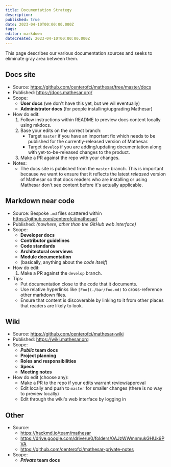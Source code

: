 ```yaml
---
title: Documentation Strategy
description: 
published: true
date: 2023-04-10T00:00:00.000Z
tags: 
editor: markdown
dateCreated: 2023-04-10T00:00:00.000Z
---
```


This page describes our various documentation sources and seeks to eliminate gray area between them.

## Docs site

- Source: https://github.com/centerofci/mathesar/tree/master/docs
- Published: https://docs.mathesar.org/
- Scope:
    - **User docs** (we don't have this yet, but we wil eventually)
    - **Administrator docs** (for people installing/upgrading Mathesar)
- How do edit:
    1. Follow instructions within README to preview docs content locally using mkdocs.
    1. Base your edits on the correct branch:
        - Target `master` if you have an important fix which needs to be published for the currently-released version of Mathesar.
        - Target `develop` if you are adding/updating documentation along with yet-to-be-released changes to the product.
    1. Make a PR against the repo with your changes.
- Notes:
    - The docs site is published from the `master` branch. This is important because we want to ensure that it reflects the latest *released* version of Mathesar so that docs readers who are installing or using Mathesar don't see content before it's actually applicable.

## Markdown near code

- Source: Bespoke `.md` files scattered within https://github.com/centerofci/mathesar/
- Published: *(nowhere, other than the GitHub web interface)*
- Scope:
    - **Developer docs**
    - **Contributor guidelines**
    - **Code standards**
    - **Architectural overviews**
    - **Module documentation**
    - (basically, anything about the *code itself*)
- How do edit:
    1. Make a PR against the `develop` branch.
- Tips:
    - Put documentation close to the code that it documents.
    - Use relative hyperlinks like `[Foo](./bar/foo.md)` to cross-reference other markdown files.
    - Ensure that content is discoverable by linking to it from other places that readers are likely to look.

## Wiki

- Source: https://github.com/centerofci/mathesar-wiki
- Published: https://wiki.mathesar.org
- Scope:
    - ***Public* team docs**
    - **Project planning**
    - **Roles and responsibilities**
    - **Specs**
    - **Meeting notes**
- How do edit (choose any):
    - Make a PR to the repo if your edits warrant review/approval
    - Edit locally and push to `master` for smaller changes (there is no way to preview locally)
    - Edit through the wiki's web interface by logging in

## Other

- Source:
    - https://hackmd.io/team/mathesar
    - https://drive.google.com/drive/u/0/folders/0AJzWWmnmukGHUk9PVA
    - https://github.com/centerofci/mathesar-private-notes
- Scope:
    - ***Private* team docs**

